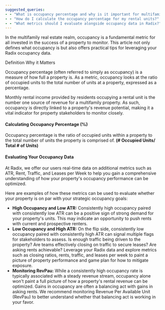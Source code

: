 ```yaml
---
suggested_queries:
- - "What is occupancy percentage and why is it important for multifamily properties?"
- - "How do I calculate the occupancy percentage for my rental units?"
- - "What metrics should I evaluate alongside occupancy data in Radix?"
---
```

In the multifamily real estate realm, occupancy is a fundamental metric for all invested in the success of a property to monitor. This article not only defines what occupancy is but also offers practical tips for leveraging your Radix occupancy data.

Definition Why it Matters

Occupancy percentage (often referred to simply as occupancy) is a measure of how full a property is. As a metric, occupancy looks at the ratio of occupied units to the total number of units at a property, expressed as a percentage.

Monthly rental income provided by residents occupying a rental unit is the number one source of revenue for a multifamily property. As such, occupancy is directly linked to a property's revenue potential, making it a vital indicator for property stakeholders to monitor closely.

#### Calculating Occupancy Percentage (%)

Occupancy percentage is the ratio of occupied units within a property to the total number of units the property is comprised of. **(# Occupied Units/ Total # of Units)**

#### Evaluating Your Occupancy Data

At Radix, we offer our users real-time data on additional metrics such as ATR, Rent, Traffic, and Leases per Week to help you gain a comprehensive understanding of how your property's occupancy performance can be optimized.

Here are examples of how these metrics can be used to evaluate whether your property is on par with your strategic occupancy goals:

* **High Occupancy and Low ATR:** Consistently high occupancy paired with consistently low ATR can be a positive sign of strong demand for your property's units. This may indicate an opportunity to push rents with current and prospective renters.
* **Low Occupancy and High ATR:** On the flip side, consistently low occupancy paired with consistently high ATR can signal multiple flags for stakeholders to assess. Is enough traffic being driven to the property? Are teams effectively closing on traffic to secure leases? Are asking rents achievable? Leverage your Radix data and explore metrics such as closing ratios, rents, traffic, and leases per week to paint a picture of property performance and game plan for how to mitigate exposure.
* **Monitoring RevPau:** While a consistently high occupancy rate is typically associated with a steady revenue stream, occupancy alone won't paint a full picture of how a property's rental revenue can be optimized. Gains in occupancy are often a balancing act with gains in asking rents. We recommend monitoring Revenue Per Available Unit (RevPau) to better understand whether that balancing act is working in your favor.
